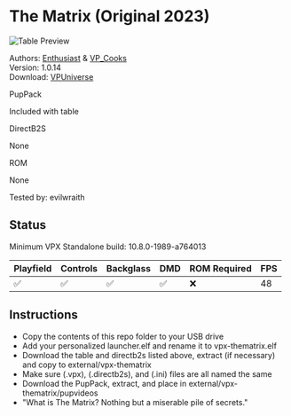 # The Matrix (Original 2023)

![Table Preview](https://github.com/evilwraith/vpx-images/blob/main/vpx-thematrix.png)

Authors: [Enthusiast](https://vpuniverse.com/profile/62357-enthusiast/) & [VP_Cooks](https://vpuniverse.com/profile/33960-vp_cooks/)  
Version: 1.0.14  
Download: [VPUniverse](https://vpuniverse.com/files/file/18478-the-matrix-pup-pack-wtable-vp-cooks-pup-by-enthusiast/)

PupPack

Included with table

DirectB2S

None

ROM

None

Tested by: evilwraith

## Status 

Minimum VPX Standalone build: 10.8.0-1989-a764013

| Playfield | Controls | Backglass | DMD | ROM Required | FPS | 
|-----------|----------|-----------|-----|--------------|-----|
| :white_check_mark: | :white_check_mark: | :white_check_mark: | :white_check_mark: | :x: | 48 |

## Instructions

- Copy the contents of this repo folder to your USB drive
- Add your personalized launcher.elf and rename it to vpx-thematrix.elf
- Download the table and directb2s listed above, extract (if necessary) and copy to external/vpx-thematrix
- Make sure (.vpx), (.directb2s), and (.ini) files are all named the same
- Download the PupPack, extract, and place in external/vpx-thematrix/pupvideos
- "What is The Matrix? Nothing but a miserable pile of secrets."
